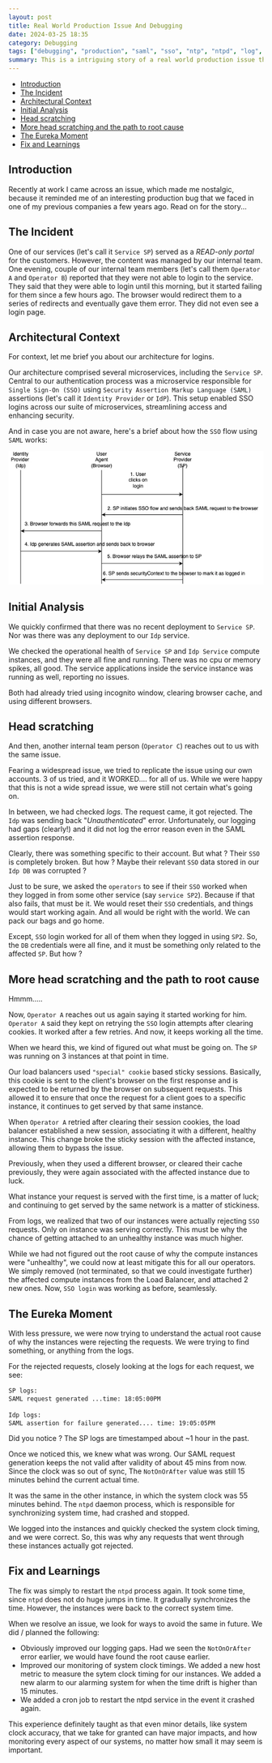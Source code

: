 ```yaml
---
layout: post
title: Real World Production Issue And Debugging
date: 2024-03-25 18:35
category: Debugging
tags: ["debugging", "production", "saml", "sso", "ntp", "ntpd", "log", "monitoring", "metric"]
summary: This is a intriguing story of a real world production issue that we encountered and how we navigated our way to its resolution.
---
```

<!-- TOC start (generated with https://github.com/derlin/bitdowntoc) -->

- [Introduction](#introduction)
- [The Incident](#the-incident)
- [Architectural Context](#architectural-context)
- [Initial Analysis](#initial-analysis)
- [Head scratching](#head-scratching)
- [More head scratching and the path to root cause](#more-head-scratching-and-the-path-to-root-cause)
- [The Eureka Moment](#the-eureka-moment)
- [Fix and Learnings](#fix-and-learnings)

<!-- TOC end -->

<!-- TOC --><a href="#" name="introduction"></a>
## Introduction

Recently at work I came across an issue, which made me nostalgic, because it reminded me of an interesting production bug that we faced in one of my previous companies a few years ago. Read on for the story...

<!-- TOC --><a href="#" name="the-incident"></a>
## The Incident

One of our services (let's call it `Service SP`) served as a *READ-only portal* for the customers. However, the content was managed by our internal team. One evening, couple of our internal team members (let's call them `Operator A` and `Operator B`) reported that they were not able to login to the service. They said that they were able to login until this morning, but it started failing for them since a few hours ago. The browser would redirect them to a series of redirects and eventually gave them error. They did not even see a login page.

<!-- TOC --><a href="#" name="architectural-context"></a>
## Architectural Context

For context, let me brief you about our architecture for logins.

Our architecture comprised several microservices, including the `Service SP`. Central to our authentication process was a microservice responsible for `Single Sign-On (SSO)` using `Security Assertion Markup Language (SAML)` assertions (let's call it `Identity Provider` or `IdP`). This setup enabled SSO logins across our suite of microservices, streamlining access and enhancing security.

And in case you are not aware, here's a brief about how the `SSO` flow using `SAML` works:

![SAML flow](../assets/img/SAML_flow.webp?version%3D1712507556464)


<!-- TOC --><a href="#" name="initial-analysis"></a>
## Initial Analysis

We quickly confirmed that there was no recent deployment to `Service SP`. Nor was there was any deployment to our `Idp` service.

We checked the operational health of `Service SP` and `Idp Service` compute instances, and they were all fine and running. There was no cpu or memory spikes, all good. The service applications inside the service instance was running as well, reporting no issues.

Both had already tried using incognito window, clearing browser cache, and using different browsers.


<!-- TOC --><a href="#" name="head-scratching"></a>
## Head scratching

And then, another internal team person (`Operator C`) reaches out to us with the same issue.

Fearing a widespread issue, we tried to replicate the issue using our own accounts. 3 of us tried, and it WORKED.... for all of us. While we were happy that this is not a wide spread issue, we were still not certain what's going on.

In between, we had checked *logs*. The request came, it got rejected. The `Idp` was sending back "*Unauthenticated*" error. Unfortunately, our logging had gaps (clearly!) and it did not log the error reason even in the SAML assertion response.

Clearly, there was something specific to their account. But what ? Their `SSO` is completely broken. But how ? Maybe their relevant `SSO` data stored in our `Idp DB` was corrupted ?

Just to be sure, we asked the `operators` to see if their `SSO` worked when they logged in from some other service (say `service SP2`). Because if that also fails, that must be it. We would reset their `SSO` credentials, and things would start working again. And all would be right with the world. We can pack our bags and go home.

Except, `SSO` login worked for all of them when they logged in using `SP2`. So, the `DB` credentials were all fine, and it must be something only related to the affected `SP`. But how ?

<!-- TOC --><a href="#" name="more-head-scratching-and-the-path-to-root-cause"></a>
## More head scratching and the path to root cause

Hmmm.....

Now, `Operator A` reaches out us again saying it started working for him. `Operator A` said they kept on retrying the `SSO` login attempts after clearing cookies. It worked after a few retries. And now, it keeps working all the time.

When we heard this, we kind of figured out what must be going on. The `SP` was running on 3 instances at that point in time.

Our load balancers used `"special" cookie` based sticky sessions. Basically, this cookie is sent to the client's browser on the first response and is expected to be returned by the browser on subsequent requests. This allowed it to ensure that once the request for a client goes to a specific instance, it continues to get served by that same instance.

When `Operator A` retried after clearing their session cookies, the load balancer established a new session, associating it with a different, healthy instance. This change broke the sticky session with the affected instance, allowing them to bypass the issue.

Previously, when they used a different browser, or cleared their cache previously, they were again associated with the affected instance due to luck.

What instance your request is served with the first time, is a matter of luck; and continuing to get served by the same network is a matter of stickiness.

From logs, we realized that two of our instances were actually rejecting `SSO` requests. Only on instance was serving correctly. This must be why the chance of getting attached to an unhealthy instance was much higher.

While we had not figured out the root cause of why the compute instances were "unhealthy", we could now at least mitigate this for all our operators. We simply removed (not terminated, so that we could investigate further) the affected compute instances from the Load Balancer, and attached 2 new ones. Now, `SSO login` was working as before, seamlessly.

<!-- TOC --><a href="#" name="the-eureka-moment"></a>
## The Eureka Moment

With less pressure, we were now trying to understand the actual root cause of why the instances were rejecting the requests. We were trying to find something, or anything from the logs.

For the rejected requests, closely looking at the logs for each request, we see:

```
SP logs:
SAML request generated ...time: 18:05:00PM

Idp logs:
SAML assertion for failure generated.... time: 19:05:05PM
```

Did you notice ? The SP logs are timestamped about ~1 hour in the past.

Once we noticed this, we knew what was wrong. Our SAML request generation keeps the not valid after validity of about 45 mins from now. Since the clock was so out of sync, The `NotOnOrAfter` value was still 15 minutes behind the current actual time.

It was the same in the other instance, in which the system clock was 55 minutes behind. The `ntpd` daemon process, which is responsible for synchronizing system time, had crashed and stopped.

We logged into the instances and quickly checked the system clock timing, and we were correct. So, this was why any requests that went through these instances actually got rejected.


<!-- TOC --><a href="#" name="fix-and-learnings"></a>
## Fix and Learnings

The fix was simply to restart the `ntpd` process again. It took some time, since `ntpd` does not do huge jumps in time. It gradually synchronizes the time. However, the instances were back to the correct system time.

When we resolve an issue, we look for ways to avoid the same in future. We did / planned the following:

- Obviously improved our logging gaps. Had we seen the `NotOnOrAfter` error earlier, we would have found the root cause earlier.
- Improved our monitoring of system clock timings. We added a new host metric to measure the sytem clock timing for our instances. We added a new alarm to our alarming system for when the time drift is higher than 15 minutes.
- We added a cron job to restart the ntpd service in the event it crashed again.


This experience definitely taught as that even minor details, like system clock accuracy, that we take for granted can have major impacts, and how monitoring every aspect of our systems, no matter how small it may seem is important.